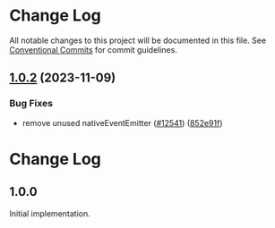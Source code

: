 # Change Log

All notable changes to this project will be documented in this file.
See [Conventional Commits](https://conventionalcommits.org) for commit guidelines.

## [1.0.2](https://github.com/aws-amplify/amplify-js/compare/@aws-amplify/rtn-web-browser@1.0.1...@aws-amplify/rtn-web-browser@1.0.2) (2023-11-09)

### Bug Fixes

- remove unused nativeEventEmitter ([#12541](https://github.com/aws-amplify/amplify-js/issues/12541)) ([852e91f](https://github.com/aws-amplify/amplify-js/commit/852e91fbf8aab30f491c12996a2b30fe452bd2af))

# Change Log

## 1.0.0

Initial implementation.
